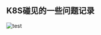 ## K8S碰见的一些问题记录

![test](http://e.hiphotos.baidu.com/image/pic/item/dc54564e9258d1092f7663c9db58ccbf6c814d30.jpg)